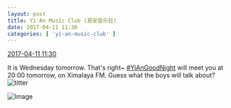 ```yaml
---
layout: post
title: Yi An Music Club (易安音乐社)
date: 2017-04-11 11:30
categories: [ 'yi-an-music-club' ]
---
```


<div class="weibo-info">
  <a href="http://weibo.com/6094546964/EDZrsvYLc">2017-04-11 11:30</a>
</div>

It is Wednesday tomorrow. That's right~ [#YiAnGoodNight](http://weibo.com/p/10080892b104a59bff303ca883e7931b5b916e) will meet you at 20:00 tomorrow, on Ximalaya FM. Guess what the boys will talk about? ![titter](http://img.t.sinajs.cn/t4/appstyle/expression/ext/normal/19/heia_org.gif)

<!-- more -->

![Image](https://wx4.sinaimg.cn/mw690/006Es64Agy1fehontebocj31jk10x4qq.jpg)
